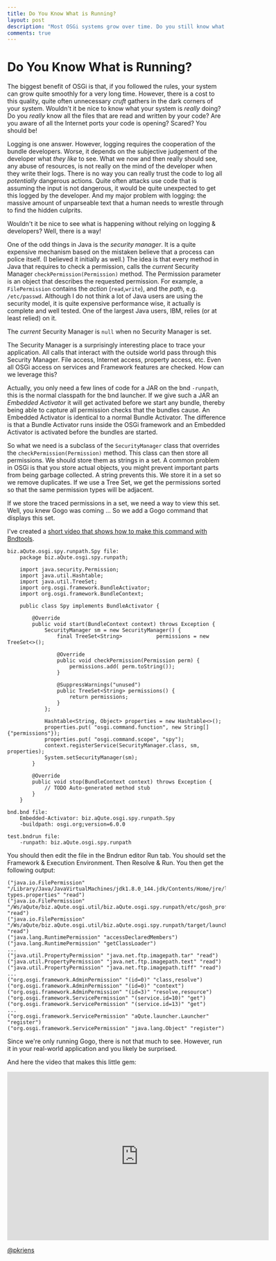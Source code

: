 ```yaml
---
title: Do You Know What is Running?
layout: post
description: "Most OSGi systems grow over time. Do you still know what you're system is really doing?"
comments: true
---
```


# Do You Know What is Running?

The biggest benefit of OSGi is that, if you followed the rules, your system can grow quite smoothly for a very long time. However, there is a cost to this quality, quite often unnecessary _cruft_ gathers in the dark corners of your system. Wouldn't it be nice to know what your system is _really_ doing? Do you _really_ know all the files that are read and written by your code? Are you aware of all the Internet ports your code is opening? Scared? You should be!

Logging is one answer. However, logging requires the cooperation of the bundle developers. Worse, it depends on the subjective judgement of the developer what _they like_ to see. What we now and then really should see, any abuse of resources, is not really on the mind of the developer when they write their logs. There is no way you can really trust the code to log all _potentially_ dangerous actions. Quite often attacks use code that is assuming the input is not dangerous, it would be quite unexpected to get this logged by the developer. And my major problem with logging: the massive amount of unparseable text that a human needs to wrestle through to find the hidden culprits.

Wouldn't it be nice to see what is happening without relying on logging & developers? Well, there is a way!

One of the odd things in Java is the _security manager_. It is a quite expensive mechanism based on the mistaken believe that a process can police itself. (I believed it initially as well.) The idea is that every method in Java that requires to check a permission, calls the _current_ Security Manager `checkPermission(Permission)` method. The Permission parameter is an object that describes the requested permission. For example, a `FilePermission` contains the _action_ (`read`,`write`), and the _path_, e.g. `/etc/passwd`. Although I do not think a lot of Java users are using the security model, it is quite expensive performance wise, it actually is complete and well tested. One of the largest Java users, IBM, relies (or at least relied) on it.

The _current_ Security Manager is `null` when no Security Manager is set.

The Security Manager is a surprisingly interesting place to trace your application. All calls that interact with the outside world pass through this Security Manager. File access, Internet access, property access, etc. Even all OSGi access on services and Framework features are checked. How can we leverage this?

Actually, you only need a few lines of code for a JAR on the bnd `-runpath`, this is the normal classpath for the bnd launcher. If we give such a JAR an _Embedded Activator_ it will get activated before we start any bundle, thereby being able to capture all permission checks that the bundles cause. An Embedded Activator is identical to a normal Bundle Activator. The difference is that a Bundle Activator runs inside the OSGi framework and an Embedded Activator is activated before the bundles are started.

So what we need is a subclass of the `SecurityManager` class that overrides the `checkPermission(Permission)` method. This class can then store all permissions. We should store them as strings in a set. A common problem in OSGi is that you store actual objects, you might prevent important parts from being garbage collected. A string prevents this. We store it in a set so we remove duplicates. If we use a Tree Set, we get the permissions sorted so that the same permission types will be adjacent.

If we store the traced permissions in a set, we need a way to view this set. Well, you knew Gogo was coming ... So we add a Gogo command that displays this set.

I've created a [short video that shows how to make this command with Bndtools](https://youtu.be/1eRHCYoZ4dE).

    biz.aQute.osgi.spy.runpath.Spy file:
        package biz.aQute.osgi.spy.runpath;

        import java.security.Permission;
        import java.util.Hashtable;
        import java.util.TreeSet;
        import org.osgi.framework.BundleActivator;
        import org.osgi.framework.BundleContext;

        public class Spy implements BundleActivator {

            @Override
            public void start(BundleContext context) throws Exception {
                SecurityManager sm = new SecurityManager() {
                    final TreeSet<String>			permissions = new TreeSet<>();

                    @Override
                    public void checkPermission(Permission perm) {
                        permissions.add( perm.toString());
                    }

                    @SuppressWarnings("unused")
                    public TreeSet<String> permissions() {
                        return permissions;
                    }
                };

                Hashtable<String, Object> properties = new Hashtable<>();
                properties.put( "osgi.command.function", new String[] {"permissions"});
                properties.put( "osgi.command.scope", "spy");
                context.registerService(SecurityManager.class, sm, properties);
                System.setSecurityManager(sm);
            }

            @Override
            public void stop(BundleContext context) throws Exception {
                // TODO Auto-generated method stub
            }
        }

    bnd.bnd file:
        Embedded-Activator: biz.aQute.osgi.spy.runpath.Spy
        -buildpath: osgi.org;version=6.0.0

    test.bndrun file:
        -runpath: biz.aQute.osgi.spy.runpath

You should then edit the file in the Bndrun editor Run tab. You should set the Framework & Execution Environment. Then Resolve & Run. You then get the following output:

    ("java.io.FilePermission" "/Library/Java/JavaVirtualMachines/jdk1.8.0_144.jdk/Contents/Home/jre/lib/content-types.properties" "read")
    ("java.io.FilePermission" "/Ws/aQute/biz.aQute.osgi.util/biz.aQute.osgi.spy.runpath/etc/gosh_profile" "read")
    ("java.io.FilePermission" "/Ws/aQute/biz.aQute.osgi.util/biz.aQute.osgi.spy.runpath/target/launch2046327562220408121.properties" "read")
    ("java.lang.RuntimePermission" "accessDeclaredMembers")
    ("java.lang.RuntimePermission" "getClassLoader")
    ...
    ("java.util.PropertyPermission" "java.net.ftp.imagepath.tar" "read")
    ("java.util.PropertyPermission" "java.net.ftp.imagepath.text" "read")
    ("java.util.PropertyPermission" "java.net.ftp.imagepath.tiff" "read")
    ...
    ("org.osgi.framework.AdminPermission" "(id=0)" "class,resolve")
    ("org.osgi.framework.AdminPermission" "(id=0)" "context")
    ("org.osgi.framework.AdminPermission" "(id=3)" "resolve,resource")
    ("org.osgi.framework.ServicePermission" "(service.id=10)" "get")
    ("org.osgi.framework.ServicePermission" "(service.id=13)" "get")
    ...
    ("org.osgi.framework.ServicePermission" "aQute.launcher.Launcher" "register")
    ("org.osgi.framework.ServicePermission" "java.lang.Object" "register")

Since we're only running Gogo, there is not that much to see. However, run it in your real-world application and you likely be surprised.

And here the video that makes this little gem:

<iframe width="603" height="389" src="https://www.youtube.com/embed/1eRHCYoZ4dE" frameborder="0" allow="accelerometer; autoplay; encrypted-media; gyroscope; picture-in-picture" allowfullscreen></iframe>

[@pkriens](https://mobile.twitter.com/pkriens)
